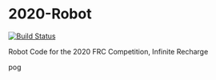 # 2020-Robot
 [![Build Status](https://travis-ci.com/frc3197/2020-Robot.svg?branch=master)](https://travis-ci.com/frc3197/2020-Robot)
 
 Robot Code for the 2020 FRC Competition, Infinite Recharge
 
 pog
